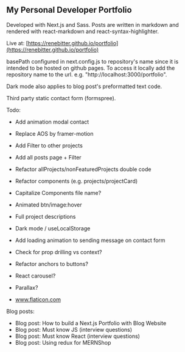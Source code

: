 ## My Personal Developer Portfolio

Developed with Next.js and Sass. Posts are written in markdown and rendered with react-markdown and react-syntax-highlighter.

Live at: [https://renebitter.github.io/portfolio](https://renebitter.github.io/portfolio)

basePath configured in next.config.js to repository's name since it is intended to be hosted on github pages. To access it locally add the repository name to the url. e.g. "http://localhost:3000/portfolio".

Dark mode also applies to blog post's preformatted text code.

Third party static contact form (formspree).

Todo:

- Add animation modal contact
- Replace AOS by framer-motion
- Add Filter to other projects
- Add all posts page + Filter
- Refactor allProjects/nonFeaturedProjects double code
- Refactor components (e.g. projects/projectCard)
- Capitalize Components file name?
- Animated btn/image:hover
- Full project descriptions
- Dark mode / useLocalStorage
- Add loading animation to sending message on contact form

- Check for prop drilling vs context?
- Refactor anchors to buttons?
- React carousel?
- Parallax?
- www.flaticon.com

Blog posts:

- Blog post: How to build a Next.js Portfolio with Blog Website
- Blog post: Must know JS (interview questions)
- Blog post: Must know React (interview questions)
- Blog post: Using redux for MERNShop
